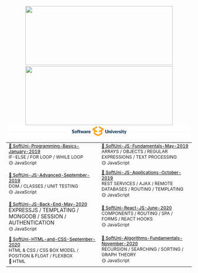 <p align="center">
   <img src="https://github-readme-stats.vercel.app/api/top-langs/?username=BoykoPetevBoev&layout=compact" width="400px" height="160px">
   <img src="https://github-readme-stats.vercel.app/api?username=BoykoPetevBoev&count_private=true&show_icons=true" width="400px" height="160px">
</p>

<div align="center">

<img src="https://github.com/BoykoPetevBoev/BoykoPetevBoev/blob/main/Images/SoftUni-logo.png">

</div>

<table width="100%">
   <tr>
      <td width="50%">
         <p>
            <a href="https://github.com/BoykoPetevBoev/SoftUni-Programming-Basics-January-2019"> 📄  SoftUni-Programming-Basics-January-2019 </a></p> 
         <p>IF-ELSE / FOR LOOP / WHILE LOOP</p><p>🟡  JavaScript </p>
      </td>
      <td width="50%">
         <p>
            <a href="https://github.com/BoykoPetevBoev/SoftUni-JS-Fundamentals-May-2019"> 📄  SoftUni-JS-Fundamentals-May-2019 </a></p> 
         <p>ARRAYS / OBJECTS / REGULAR EXPRESSIONS / TEXT PROCESSING</p><p>🟡 JavaScript </p>
      </td>
   </tr>
   <tr>
      <td>
         <p><a href="https://github.com/BoykoPetevBoev/SoftUni-JS-Advanced-September-2019"> 📄  SoftUni-JS-Advanced-September-2019 </a></p> 
         <p>DOM / CLASSES / UNIT TESTING</p><p>🟡 JavaScript </p></td>
      <td>
         <p><a href="https://github.com/BoykoPetevBoev/SoftUni-JS-Applications-October-2019"> 📄  SoftUni-JS-Applications-October-2019 </a></p> 
         <p>REST SERVICES / AJAX / REMOTE DATABASES / ROUTING / TEMPLATING</p><p>🟡 JavaScript </p>
      </td>
   </tr>
    <tr>
      <td>
         <p><a href="https://github.com/BoykoPetevBoev/SoftUni-JS-Back-End-May-2020"> 📄 SoftUni-JS-Back-End-May-2020</a></p> 
         <p></p>EXPRESSJS / TEMPLATING / MONGODB / SESSION / AUTHENTICATION<p>🟡 JavaScript </p></td>
      <td>
         <p><a href="https://github.com/BoykoPetevBoev/SoftUni-React-JS-June-2020"> 📄 SoftUni-React-JS-June-2020</a></p> 
         <p>COMPONENTS / ROUTING / SPA / FORMS / REACT HOOKS</p><p>🟡 JavaScript </p>
      </td>
   </tr>
   </tr>
    <tr>
      <td>
         <p><a href="https://github.com/BoykoPetevBoev/SoftUni-HTML-and-CSS-September-2020"> 📄 SoftUni-HTML-and-CSS-September-2020</a></p> 
         <p>HTML & CSS / CSS BOX MODEL / POSITION & FLOAT / FLEXBOX</p><p>🔴 HTML </p></td>
      <td>
         <p><a href="https://github.com/BoykoPetevBoev/SoftUni-Algorithms-Fundamentals-November-2020"> 📄 SoftUni-Algorithms-Fundamentals-November-2020</a></p> 
         <p>RECURSION / SEARCHING / SORTING / GRAPH THEORY</p><p>🟡 JavaScript </p>
      </td>
   </tr>
    
</table>

<style>

   p {
      font-size: 12px;
      margin: 0px;
   }
   
   a {
      font-weight: 500;
   }
</style>







   
